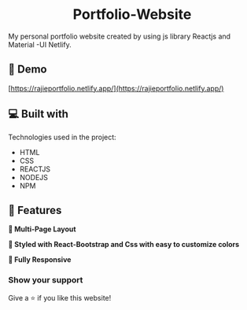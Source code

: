 <h1 align="center" id="title">Portfolio-Website</h1>

<p id="description">My personal portfolio website created by using js library Reactjs and Material -UI Netlify.</p>

<h2>🚀 Demo</h2>

[https://rajieportfolio.netlify.app/](https://rajieportfolio.netlify.app/)
  
<h2>💻 Built with</h2>

Technologies used in the project:

*   HTML
*   CSS
*   REACTJS
*   NODEJS
*   NPM

<h2>🧐 Features</h2>

**📖 Multi-Page Layout**

**🎨 Styled with React-Bootstrap and Css with easy to customize colors**

**📱 Fully Responsive**


### Show your support

Give a ⭐ if you like this website!
